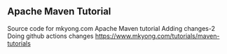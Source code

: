 ## Apache Maven Tutorial

Source code for mkyong.com Apache Maven tutorial
Adding changes-2
Doing github actions changes
https://www.mkyong.com/tutorials/maven-tutorials



